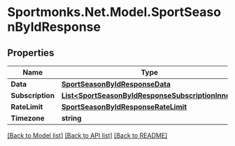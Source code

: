 # Sportmonks.Net.Model.SportSeasonByIdResponse

## Properties

Name | Type | Description | Notes
------------ | ------------- | ------------- | -------------
**Data** | [**SportSeasonByIdResponseData**](SportSeasonByIdResponseData.md) |  | [optional] 
**Subscription** | [**List&lt;SportSeasonByIdResponseSubscriptionInner&gt;**](SportSeasonByIdResponseSubscriptionInner.md) |  | [optional] 
**RateLimit** | [**SportSeasonByIdResponseRateLimit**](SportSeasonByIdResponseRateLimit.md) |  | [optional] 
**Timezone** | **string** |  | [optional] 

[[Back to Model list]](../README.md#documentation-for-models) [[Back to API list]](../README.md#documentation-for-api-endpoints) [[Back to README]](../README.md)

